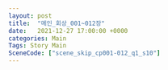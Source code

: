 ```yaml
---
layout: post
title:  "메인_회상_001~012장"
date:   2021-12-27 17:00:00 +0000
categories: Main
Tags: Story Main
SceneCode: ["scene_skip_cp001-012_q1_s10"]
---
```

